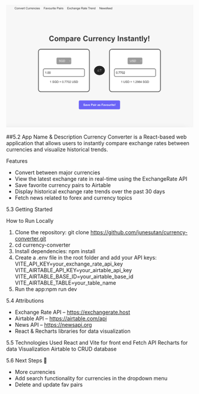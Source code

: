![screenshot](./currency-converter/public/app-screenshot.png)


##5.2 App Name & Description
Currency Converter is a React-based web application that allows users to instantly compare exchange rates between  currencies and visualize historical trends.

Features
* Convert between major currencies
* View the latest exchange rate in real-time using the ExchangeRate API
* Save favorite currency pairs to Airtable
* Display historical exchange rate trends over the past 30 days
* Fetch news related to forex and currency topics

5.3 Getting Started

How to Run Locally
1. Clone the repository: git clone https://github.com/junesutan/currency-converter.git
2. cd currency-converter
4. Install dependencies: npm install
6. Create a .env file in the root folder and add your API keys:
VITE_API_KEY=your_exchange_rate_api_key
VITE_AIRTABLE_API_KEY=your_airtable_api_key
VITE_AIRTABLE_BASE_ID=your_airtable_base_id
VITE_AIRTABLE_TABLE=your_table_name
7. Run the app:npm run dev

5.4 Attributions
* Exchange Rate API – https://exchangerate.host
* Airtable API – https://airtable.com/api
* News API – https://newsapi.org
* React & Recharts libraries for data visualization


5.5 Technologies Used
React and Vite for front end 
Fetch API
Recharts for data Visualization	
Airtable to CRUD database 

5.6 Next Steps 🚀
* More currencies 
* Add search functionality for currencies in the dropdown menu
* Delete and update fav pairs 
